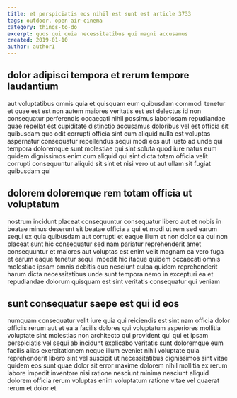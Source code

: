```yaml
---
title: et perspiciatis eos nihil est sunt est article 3733
tags: outdoor, open-air-cinema
category: things-to-do
excerpt: quos qui quia necessitatibus qui magni accusamus
created: 2019-01-10
author: author1
---
```


## dolor adipisci tempora et rerum tempore laudantium

aut voluptatibus omnis quia et quisquam eum quibusdam commodi tenetur et quae est est non autem maiores veritatis est est delectus id non consequatur perferendis occaecati nihil possimus laboriosam repudiandae quae repellat est cupiditate distinctio accusamus doloribus vel est officia sit quibusdam quo odit corrupti officia sint cum aliquid nulla est voluptas aspernatur consequatur repellendus sequi modi eos aut iusto ad unde qui tempora doloremque sunt molestiae qui sint soluta quod iure natus eum quidem dignissimos enim cum aliquid qui sint dicta totam officia velit corrupti consequuntur aliquid sit sint et nisi vero ut aut ullam sit fugiat quibusdam qui

## dolorem doloremque rem totam officia ut voluptatum

nostrum incidunt placeat consequuntur consequatur libero aut et nobis in beatae minus deserunt sit beatae officia a qui et modi ut rem sed earum sequi ex quia quibusdam aut corrupti et eaque illum et non dolor ea qui non placeat sunt hic consequatur sed nam pariatur reprehenderit amet consequuntur et maiores aut voluptas est enim velit magnam ea vero fuga et earum eaque tenetur sequi impedit hic itaque quidem occaecati omnis molestiae ipsam omnis debitis quo nesciunt culpa quidem reprehenderit harum dicta necessitatibus unde sunt tempora nemo in excepturi ea et repudiandae dolorum quisquam est sint veritatis consequatur qui veniam

## sunt consequatur saepe est qui id eos

numquam consequatur velit iure quia qui reiciendis est sint nam officia dolor officiis rerum aut et ea a facilis dolores qui voluptatum asperiores mollitia voluptate sint molestias non architecto qui provident qui qui et ipsam perspiciatis vel sequi ab incidunt explicabo veritatis sunt doloremque eum facilis alias exercitationem neque illum eveniet nihil voluptate quia reprehenderit libero sint vel suscipit ut necessitatibus dignissimos sint vitae quidem eos sunt quae dolor sit error maxime dolorem nihil mollitia ex rerum labore impedit inventore nisi ratione nesciunt minima nesciunt aliquid dolorem officia rerum voluptas enim voluptatum ratione vitae vel quaerat rerum et dolor et
